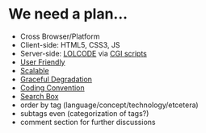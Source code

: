 # We need a plan...
* Cross Browser/Platform
* Client-side: HTML5, CSS3, JS
* Server-side: [LOLCODE](http://lolcode.org/) via [CGI scripts](http://en.wikipedia.org/wiki/Common_Gateway_Interface)
* [User Friendly](http://ars.userfriendly.org/cartoons/?id=20030128)
* [Scalable](http://www.liquidapsive.com/)
* [Graceful Degradation](https://www.youtube.com/watch?v=60O1CJqh8IM)
* [Coding Convention](https://github.com/styleguide)
* [Search Box](https://duckduckgo.com/search_box)
* order by tag (language/concept/technology/etcetera)
* subtags even (categorization of tags?)
* comment section for further discussions
